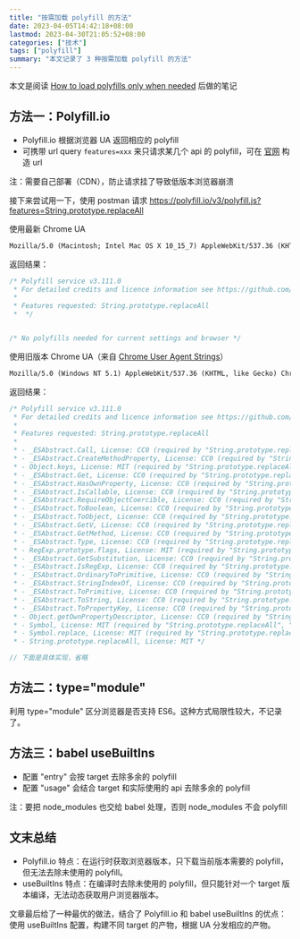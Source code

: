 ```yaml
---
title: "按需加载 polyfill 的方法"
date: 2023-04-05T14:42:18+08:00
lastmod: 2023-04-30T21:05:52+08:00
categories: ["技术"]
tags: ["polyfill"]
summary: "本文记录了 3 种按需加载 polyfill 的方法"
---
```


本文是阅读 [How to load polyfills only when needed](https://3perf.com/blog/polyfills/)  后做的笔记

## 方法一：Polyfill.io

- Polyfill.io 根据浏览器 UA 返回相应的 polyfill  
- 可携带 url query `features=xxx` 来只请求某几个 api 的 polyfill，可在 [官网](https://polyfill.io/v3/url-builder) 构造 url  

注：需要自己部署（CDN），防止请求挂了导致低版本浏览器崩溃

接下来尝试用一下，使用 postman 请求 https://polyfill.io/v3/polyfill.js?features=String.prototype.replaceAll

使用最新 Chrome UA
```txt
Mozilla/5.0 (Macintosh; Intel Mac OS X 10_15_7) AppleWebKit/537.36 (KHTML, like Gecko) Chrome/111.0.0.0 Safari/537.36
```

返回结果：
```js
/* Polyfill service v3.111.0
 * For detailed credits and licence information see https://github.com/financial-times/polyfill-service.
 * 
 * Features requested: String.prototype.replaceAll
 *  */


/* No polyfills needed for current settings and browser */
```

使用旧版本 Chrome UA（来自 [Chrome User Agent Strings](https://www.useragentstring.com/pages/Chrome/)）
```txt
Mozilla/5.0 (Windows NT 5.1) AppleWebKit/537.36 (KHTML, like Gecko) Chrome/41.0.2224.3 Safari/537.36
```

返回结果：
```js
/* Polyfill service v3.111.0
 * For detailed credits and licence information see https://github.com/financial-times/polyfill-service.
 * 
 * Features requested: String.prototype.replaceAll
 * 
 * - _ESAbstract.Call, License: CC0 (required by "String.prototype.replaceAll", "_ESAbstract.ToString", "_ESAbstract.ToPrimitive", "_ESAbstract.OrdinaryToPrimitive")
 * - _ESAbstract.CreateMethodProperty, License: CC0 (required by "String.prototype.replaceAll", "Symbol.replace", "Symbol", "Object.keys")
 * - Object.keys, License: MIT (required by "String.prototype.replaceAll", "Symbol.replace", "Symbol")
 * - _ESAbstract.Get, License: CC0 (required by "String.prototype.replaceAll", "_ESAbstract.ToString", "_ESAbstract.ToPrimitive", "_ESAbstract.OrdinaryToPrimitive")
 * - _ESAbstract.HasOwnProperty, License: CC0 (required by "String.prototype.replaceAll", "Symbol.replace", "Symbol", "Object.getOwnPropertyDescriptor")
 * - _ESAbstract.IsCallable, License: CC0 (required by "String.prototype.replaceAll", "_ESAbstract.ToString", "_ESAbstract.ToPrimitive", "_ESAbstract.OrdinaryToPrimitive")
 * - _ESAbstract.RequireObjectCoercible, License: CC0 (required by "String.prototype.replaceAll")
 * - _ESAbstract.ToBoolean, License: CC0 (required by "String.prototype.replaceAll", "RegExp.prototype.flags")
 * - _ESAbstract.ToObject, License: CC0 (required by "String.prototype.replaceAll", "Symbol.replace", "Symbol", "Object.getOwnPropertyDescriptor")
 * - _ESAbstract.GetV, License: CC0 (required by "String.prototype.replaceAll", "_ESAbstract.GetMethod")
 * - _ESAbstract.GetMethod, License: CC0 (required by "String.prototype.replaceAll", "_ESAbstract.ToString", "_ESAbstract.ToPrimitive")
 * - _ESAbstract.Type, License: CC0 (required by "String.prototype.replaceAll", "Symbol.replace", "Symbol", "Object.getOwnPropertyDescriptor", "_ESAbstract.ToPropertyKey")
 * - RegExp.prototype.flags, License: MIT (required by "String.prototype.replaceAll")
 * - _ESAbstract.GetSubstitution, License: CC0 (required by "String.prototype.replaceAll")
 * - _ESAbstract.IsRegExp, License: CC0 (required by "String.prototype.replaceAll")
 * - _ESAbstract.OrdinaryToPrimitive, License: CC0 (required by "String.prototype.replaceAll", "_ESAbstract.ToString", "_ESAbstract.ToPrimitive")
 * - _ESAbstract.StringIndexOf, License: CC0 (required by "String.prototype.replaceAll")
 * - _ESAbstract.ToPrimitive, License: CC0 (required by "String.prototype.replaceAll", "Symbol.replace", "Symbol", "Object.getOwnPropertyDescriptor", "_ESAbstract.ToPropertyKey")
 * - _ESAbstract.ToString, License: CC0 (required by "String.prototype.replaceAll", "Symbol.replace", "Symbol", "Object.getOwnPropertyDescriptor", "_ESAbstract.ToPropertyKey")
 * - _ESAbstract.ToPropertyKey, License: CC0 (required by "String.prototype.replaceAll", "Symbol.replace", "Symbol", "Object.getOwnPropertyDescriptor")
 * - Object.getOwnPropertyDescriptor, License: CC0 (required by "String.prototype.replaceAll", "Symbol.replace", "Symbol")
 * - Symbol, License: MIT (required by "String.prototype.replaceAll", "Symbol.replace")
 * - Symbol.replace, License: MIT (required by "String.prototype.replaceAll")
 * - String.prototype.replaceAll, License: MIT */

// 下面是具体实现，省略
```

## 方法二：type="module"

利用 type="module" 区分浏览器是否支持 ES6。这种方式局限性较大，不记录了。

## 方法三：babel useBuiltIns

- 配置 "entry" 会按 target 去除多余的 polyfill
- 配置 "usage" 会结合 target 和实际使用的 api 去除多余的 polyfill

注：要把 node_modules 也交给 babel 处理，否则 node_modules 不会 polyfill

## 文末总结

- Polyfill.io 特点：在运行时获取浏览器版本，只下载当前版本需要的 polyfill，但无法去除未使用的 polyfill。  
- useBuiltIns 特点：在编译时去除未使用的 polyfill，但只能针对一个 target 版本编译，无法动态获取用户浏览器版本。  

文章最后给了一种最优的做法，结合了 Polyfill.io 和 babel useBuiltIns 的优点：使用 useBuiltIns 配置，构建不同 target 的产物，根据 UA 分发相应的产物。
